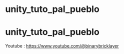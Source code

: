 # unity_tuto_pal_pueblo
# unity_tuto_pal_pueblo

Youtube : https://www.youtube.com/@binarybricklayer